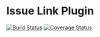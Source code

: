 Issue Link Plugin
========================
[![Build Status](https://travis-ci.org/Diabol/issue-link-plugin.png)](https://travis-ci.org/Diabol/issue-link-plugin)
[![Coverage Status](https://coveralls.io/repos/Diabol/issue-link-plugin/badge.png?branch=master)](https://coveralls.io/r/Diabol/issue-link-plugin?branch=master)